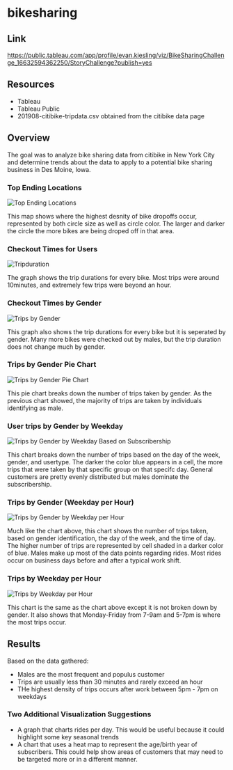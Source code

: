 # bikesharing

## Link
https://public.tableau.com/app/profile/evan.kiesling/viz/BikeSharingChallenge_16632594362250/StoryChallenge?publish=yes

## Resources
- Tableau
- Tableau Public
- 201908-citibike-tripdata.csv obtained from the citibike data page

## Overview
The goal was to analyze bike sharing data from citibike in New York City and determine trends about the data to apply to a potential bike sharing business in Des Moine, Iowa.

### Top Ending Locations
![Top Ending Locations](https://user-images.githubusercontent.com/107013312/191380546-f8ec5cfd-e218-477f-9a32-54d2b16dffac.png)

This map shows where the highest desnity of bike dropoffs occur, represented by both circle size as well as circle color. The larger and darker the circle the more bikes are being droped off in that area.


### Checkout Times for Users
![Tripduration](https://user-images.githubusercontent.com/107013312/191381127-1a030160-210e-43fb-9407-a016977d4d1d.png)

The graph shows the trip durations for every bike. Most trips were around 10minutes, and extremely few trips were beyond an hour.


### Checkout Times by Gender
![Trips by Gender](https://user-images.githubusercontent.com/107013312/191381428-dba8f248-9bfa-4040-b20f-6bea5fe4693b.png)

This graph also shows the trip durations for every bike but it is seperated by gender. Many more bikes were checked out by males, but the trip duration does not change much by gender.


### Trips by Gender Pie Chart
![Trips by Gender Pie Chart](https://user-images.githubusercontent.com/107013312/191381762-bda1dfbf-0163-4719-ad9e-aced5bd41a69.png)

This pie chart breaks down the number of trips taken by gender. As the previous chart showed, the majority of trips are taken by individuals identifying as male.


### User trips by Gender by Weekday
![Trips by Gender by Weekday Based on Subscribership](https://user-images.githubusercontent.com/107013312/191382024-8280253f-701a-4959-8019-ae60a817e9c9.png)

This chart breaks down the number of trips based on the day of the week, gender, and usertype. The darker the color blue appears in a cell, the more trips that were taken by that specific group on that specifc day. General customers are pretty evenly distributed but males dominate the subscribership.


### Trips by Gender (Weekday per Hour)
![Trips by Gender by Weekday per Hour](https://user-images.githubusercontent.com/107013312/191382371-d4912178-3da6-4270-9b56-6e04747a330b.png)

Much like the chart above, this chart shows the number of trips taken, based on gender identification, the day of the week, and the time of day. The higher number of trips are represented by cell shaded in a darker color of blue. Males make up most of the data points regarding rides. Most rides occur on business days before and after a typical work shift. 


### Trips by Weekday per Hour
![Trips by Weekday per Hour](https://user-images.githubusercontent.com/107013312/191382808-826facf5-91ce-461d-8d16-95ae5a736b41.png)

This chart is the same as the chart above except it is not broken down by gender. It also shows that Monday-Friday from 7-9am and 5-7pm is where the most trips occur.

## Results
Based on the data gathered:
- Males are the most frequent and populus customer 
- Trips are usually less than 30 minutes and rarely exceed an hour
- THe highest density of trips occurs after work between 5pm - 7pm on weekdays

### Two Additional Visualization Suggestions
- A graph that charts rides per day. This would be useful because it could highlight some key seasonal trends
- A chart that uses a heat map to represent the age/birth year of subscribers. This could help show areas of customers that may need to be targeted more or in a different manner.
